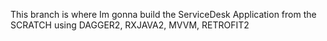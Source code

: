 This branch is where Im gonna build the ServiceDesk Application from the SCRATCH using DAGGER2, RXJAVA2, MVVM, RETROFIT2
